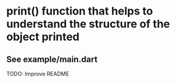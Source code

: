 # print() function that helps to understand the structure of the object printed

## See example/main.dart

TODO: Improve README